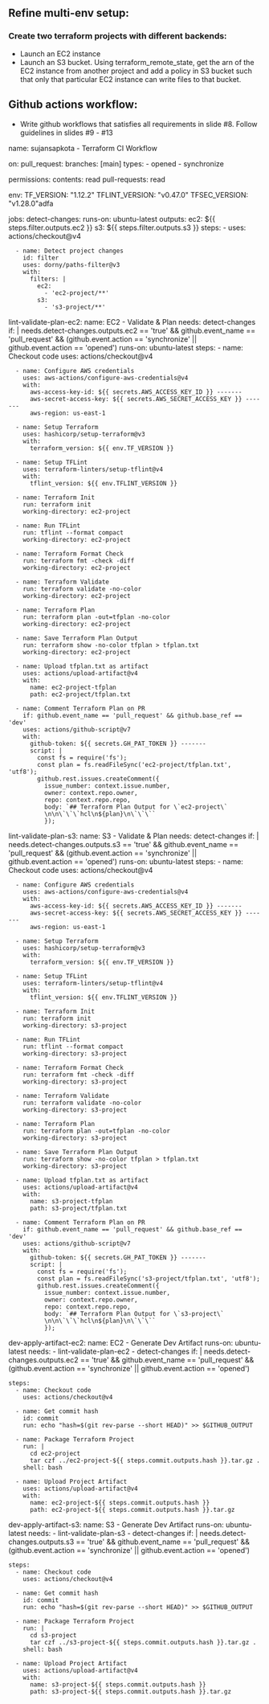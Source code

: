 ## Refine multi-env setup:

### Create two terraform projects with different backends:
- Launch an EC2 instance
- Launch an S3 bucket. Using terraform_remote_state, get the arn of the EC2 instance from another project and add a policy in S3 bucket such that only that particular EC2 instance can write files to that bucket.

## Github actions workflow:
- Write github workflows that satisfies all requirements in slide #8. Follow guidelines in slides #9 - #13

name: sujansapkota - Terraform CI Workflow

on:
  pull_request:
    branches: [main]
    types:
      - opened
      - synchronize

permissions:
  contents: read
  pull-requests: read

env:
  TF_VERSION: "1.12.2"
  TFLINT_VERSION: "v0.47.0"
  TFSEC_VERSION: "v1.28.0"adfa

jobs:
  detect-changes:
    runs-on: ubuntu-latest
    outputs:
      ec2: ${{ steps.filter.outputs.ec2 }}
      s3: ${{ steps.filter.outputs.s3 }}
    steps:
      - uses: actions/checkout@v4

      - name: Detect project changes
        id: filter
        uses: dorny/paths-filter@v3
        with:
          filters: |
            ec2:
              - 'ec2-project/**'
            s3:
              - 's3-project/**'

  lint-validate-plan-ec2:
    name: EC2 - Validate & Plan
    needs: detect-changes
    if: |
      needs.detect-changes.outputs.ec2 == 'true' &&
      github.event_name == 'pull_request' && 
      (github.event.action == 'synchronize' || github.event.action == 'opened')
    runs-on: ubuntu-latest
    steps:
      - name: Checkout code
        uses: actions/checkout@v4

      - name: Configure AWS credentials
        uses: aws-actions/configure-aws-credentials@v4
        with:
          aws-access-key-id: ${{ secrets.AWS_ACCESS_KEY_ID }} -------
          aws-secret-access-key: ${{ secrets.AWS_SECRET_ACCESS_KEY }} -------
          aws-region: us-east-1

      - name: Setup Terraform
        uses: hashicorp/setup-terraform@v3
        with:
          terraform_version: ${{ env.TF_VERSION }}

      - name: Setup TFLint
        uses: terraform-linters/setup-tflint@v4
        with:
          tflint_version: ${{ env.TFLINT_VERSION }}

      - name: Terraform Init
        run: terraform init
        working-directory: ec2-project

      - name: Run TFLint
        run: tflint --format compact
        working-directory: ec2-project

      - name: Terraform Format Check
        run: terraform fmt -check -diff
        working-directory: ec2-project

      - name: Terraform Validate
        run: terraform validate -no-color
        working-directory: ec2-project

      - name: Terraform Plan
        run: terraform plan -out=tfplan -no-color
        working-directory: ec2-project

      - name: Save Terraform Plan Output
        run: terraform show -no-color tfplan > tfplan.txt
        working-directory: ec2-project

      - name: Upload tfplan.txt as artifact
        uses: actions/upload-artifact@v4
        with:
          name: ec2-project-tfplan
          path: ec2-project/tfplan.txt

      - name: Comment Terraform Plan on PR
        if: github.event_name == 'pull_request' && github.base_ref == 'dev'
        uses: actions/github-script@v7
        with:
          github-token: ${{ secrets.GH_PAT_TOKEN }} -------
          script: |
            const fs = require('fs');
            const plan = fs.readFileSync('ec2-project/tfplan.txt', 'utf8');
            github.rest.issues.createComment({
              issue_number: context.issue.number,
              owner: context.repo.owner,
              repo: context.repo.repo,
              body: `## Terraform Plan Output for \`ec2-project\`
              \n\n\`\`\`hcl\n${plan}\n\`\`\``
              });

  lint-validate-plan-s3:
    name: S3 - Validate & Plan
    needs: detect-changes
    if: |
      needs.detect-changes.outputs.s3 == 'true' &&
      github.event_name == 'pull_request' && 
      (github.event.action == 'synchronize' || github.event.action == 'opened')
    runs-on: ubuntu-latest
    steps:
      - name: Checkout code
        uses: actions/checkout@v4

      - name: Configure AWS credentials
        uses: aws-actions/configure-aws-credentials@v4
        with:
          aws-access-key-id: ${{ secrets.AWS_ACCESS_KEY_ID }} -------
          aws-secret-access-key: ${{ secrets.AWS_SECRET_ACCESS_KEY }} -------
          aws-region: us-east-1

      - name: Setup Terraform
        uses: hashicorp/setup-terraform@v3
        with:
          terraform_version: ${{ env.TF_VERSION }}

      - name: Setup TFLint
        uses: terraform-linters/setup-tflint@v4
        with:
          tflint_version: ${{ env.TFLINT_VERSION }}

      - name: Terraform Init
        run: terraform init
        working-directory: s3-project

      - name: Run TFLint
        run: tflint --format compact
        working-directory: s3-project

      - name: Terraform Format Check
        run: terraform fmt -check -diff
        working-directory: s3-project

      - name: Terraform Validate
        run: terraform validate -no-color
        working-directory: s3-project

      - name: Terraform Plan
        run: terraform plan -out=tfplan -no-color
        working-directory: s3-project

      - name: Save Terraform Plan Output
        run: terraform show -no-color tfplan > tfplan.txt
        working-directory: s3-project

      - name: Upload tfplan.txt as artifact
        uses: actions/upload-artifact@v4
        with:
          name: s3-project-tfplan
          path: s3-project/tfplan.txt

      - name: Comment Terraform Plan on PR
        if: github.event_name == 'pull_request' && github.base_ref == 'dev'
        uses: actions/github-script@v7
        with:
          github-token: ${{ secrets.GH_PAT_TOKEN }} -------
          script: |
            const fs = require('fs');
            const plan = fs.readFileSync('s3-project/tfplan.txt', 'utf8');
            github.rest.issues.createComment({
              issue_number: context.issue.number,
              owner: context.repo.owner,
              repo: context.repo.repo,
              body: `## Terraform Plan Output for \`s3-project\`
              \n\n\`\`\`hcl\n${plan}\n\`\`\``
              });

  dev-apply-artifact-ec2:
    name: EC2 - Generate Dev Artifact
    runs-on: ubuntu-latest
    needs:
      - lint-validate-plan-ec2
      - detect-changes
    if: |
      needs.detect-changes.outputs.ec2 == 'true' &&
      github.event_name == 'pull_request' && 
      (github.event.action == 'synchronize' || github.event.action == 'opened')

    steps:
      - name: Checkout code
        uses: actions/checkout@v4

      - name: Get commit hash
        id: commit
        run: echo "hash=$(git rev-parse --short HEAD)" >> $GITHUB_OUTPUT

      - name: Package Terraform Project
        run: |
          cd ec2-project
          tar czf ../ec2-project-${{ steps.commit.outputs.hash }}.tar.gz .
        shell: bash

      - name: Upload Project Artifact
        uses: actions/upload-artifact@v4
        with:
          name: ec2-project-${{ steps.commit.outputs.hash }}
          path: ec2-project-${{ steps.commit.outputs.hash }}.tar.gz

  dev-apply-artifact-s3:
    name: S3 - Generate Dev Artifact
    runs-on: ubuntu-latest
    needs:
      - lint-validate-plan-s3
      - detect-changes
    if: |
      needs.detect-changes.outputs.s3 == 'true' &&
      github.event_name == 'pull_request' && 
      (github.event.action == 'synchronize' || github.event.action == 'opened')

    steps:
      - name: Checkout code
        uses: actions/checkout@v4

      - name: Get commit hash
        id: commit
        run: echo "hash=$(git rev-parse --short HEAD)" >> $GITHUB_OUTPUT

      - name: Package Terraform Project
        run: |
          cd s3-project
          tar czf ../s3-project-${{ steps.commit.outputs.hash }}.tar.gz .
        shell: bash

      - name: Upload Project Artifact
        uses: actions/upload-artifact@v4
        with:
          name: s3-project-${{ steps.commit.outputs.hash }}
          path: s3-project-${{ steps.commit.outputs.hash }}.tar.gz

